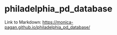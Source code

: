 # philadelphia_pd_database
Link to Markdown:
  https://monica-pagan.github.io/philadelphia_pd_database/
